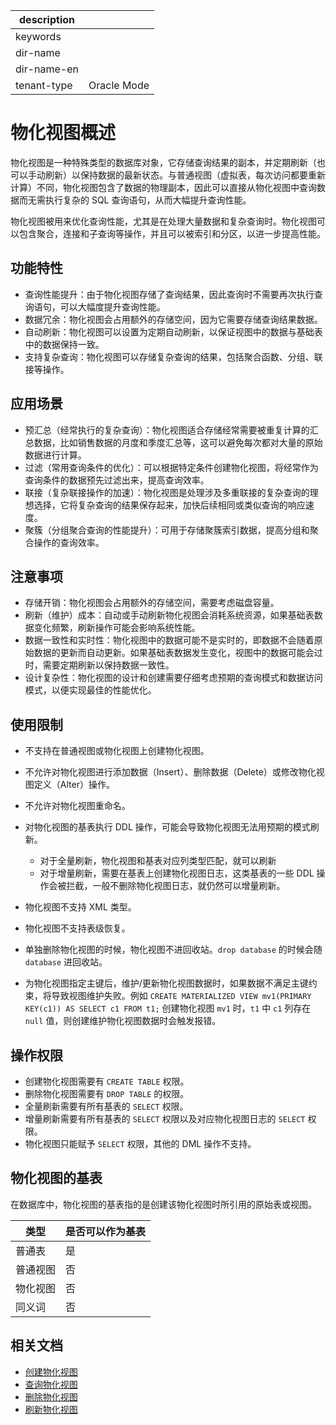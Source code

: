 |description||
|---|---|
|keywords||
|dir-name||
|dir-name-en||
|tenant-type|Oracle Mode|

# 物化视图概述

物化视图是一种特殊类型的数据库对象，它存储查询结果的副本，并定期刷新（也可以手动刷新）以保持数据的最新状态。与普通视图（虚拟表，每次访问都要重新计算）不同，物化视图包含了数据的物理副本，因此可以直接从物化视图中查询数据而无需执行复杂的 SQL 查询语句，从而大幅提升查询性能。

物化视图被用来优化查询性能，尤其是在处理大量数据和复杂查询时。物化视图可以包含聚合，连接和子查询等操作，并且可以被索引和分区，以进一步提高性能。

## 功能特性

* 查询性能提升：由于物化视图存储了查询结果，因此查询时不需要再次执行查询语句，可以大幅度提升查询性能。
* 数据冗余：物化视图会占用额外的存储空间，因为它需要存储查询结果数据。
* 自动刷新：物化视图可以设置为定期自动刷新，以保证视图中的数据与基础表中的数据保持一致。
* 支持复杂查询：物化视图可以存储复杂查询的结果，包括聚合函数、分组、联接等操作。

## 应用场景

* 预汇总（经常执行的复杂查询）：物化视图适合存储经常需要被重复计算的汇总数据，比如销售数据的月度和季度汇总等，这可以避免每次都对大量的原始数据进行计算。
* 过滤（常用查询条件的优化）：可以根据特定条件创建物化视图，将经常作为查询条件的数据预先过滤出来，提高查询效率。
* 联接（复杂联接操作的加速）：物化视图是处理涉及多重联接的复杂查询的理想选择，它将复杂查询的结果保存起来，加快后续相同或类似查询的响应速度。
* 聚簇（分组聚合查询的性能提升）：可用于存储聚簇索引数据，提高分组和聚合操作的查询效率。

## 注意事项

* 存储开销：物化视图会占用额外的存储空间，需要考虑磁盘容量。
* 刷新（维护）成本：自动或手动刷新物化视图会消耗系统资源，如果基础表数据变化频繁，刷新操作可能会影响系统性能。
* 数据一致性和实时性：物化视图中的数据可能不是实时的，即数据不会随着原始数据的更新而自动更新。如果基础表数据发生变化，视图中的数据可能会过时，需要定期刷新以保持数据一致性。
* 设计复杂性：物化视图的设计和创建需要仔细考虑预期的查询模式和数据访问模式，以便实现最佳的性能优化。

## 使用限制

* 不支持在普通视图或物化视图上创建物化视图。
* 不允许对物化视图进行添加数据（Insert）、删除数据（Delete）或修改物化视图定义（Alter）操作。
* 不允许对物化视图重命名。
* 对物化视图的基表执行 DDL 操作，可能会导致物化视图无法用预期的模式刷新。

  * 对于全量刷新，物化视图和基表对应列类型匹配，就可以刷新
  * 对于增量刷新，需要在基表上创建物化视图日志，这类基表的一些 DDL 操作会被拦截，一般不删除物化视图日志，就仍然可以增量刷新。

* 物化视图不支持 XML 类型。
* 物化视图不支持表级恢复。
* 单独删除物化视图的时候，物化视图不进回收站。`drop database` 的时候会随 `database` 进回收站。
* 为物化视图指定主键后，维护/更新物化视图数据时，如果数据不满足主键约束，将导致视图维护失败。例如 `CREATE MATERIALIZED VIEW mv1(PRIMARY KEY(c1)) AS SELECT c1 FROM t1;` 创建物化视图 `mv1` 时，`t1` 中 `c1` 列存在 `null` 值，则创建维护物化视图数据时会触发报错。

## 操作权限

* 创建物化视图需要有 `CREATE TABLE` 权限。
* 删除物化视图需要有 `DROP TABLE` 的权限。
* 全量刷新需要有所有基表的 `SELECT` 权限。
* 增量刷新需要有所有基表的 `SELECT` 权限以及对应物化视图日志的 `SELECT` 权限。
* 物化视图只能赋予 `SELECT` 权限，其他的 DML 操作不支持。

## 物化视图的基表

在数据库中，物化视图的基表指的是创建该物化视图时所引用的原始表或视图。

| **类型** | **是否可以作为基表** |
|----------|----------------------|
| 普通表    | 是 |
| 普通视图   | 否 |
| 物化视图   | 否 |
| 同义词     | 否 |

## 相关文档

* [创建物化视图](200.create-materialized-views-of-oracle-mode.md)
* [查询物化视图](300.view-materialized-views-of-oracle-mode.md)
* [删除物化视图](400.delete-materialized-views-of-oracle-mode.md)
* [刷新物化视图](500.refresh-materialized-views-of-oracle-mode.md)
